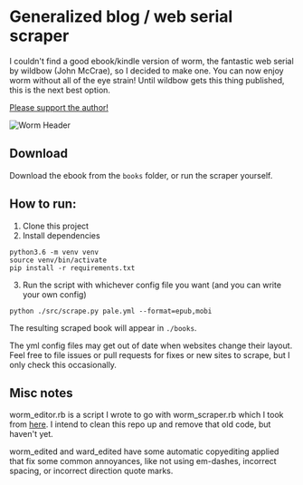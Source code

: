 # Generalized blog / web serial scraper

I couldn't find a good ebook/kindle version of worm, the fantastic web serial by wildbow (John McCrae), so I decided to make one. You can now enjoy worm without all of the eye strain! Until wildbow gets this thing published, this is the next best option.

[Please support the author!](http://parahumans.wordpress.com/donate/)

![Worm Header](http://parahumans.files.wordpress.com/2011/06/cityscape2.jpg)

## Download

Download the ebook from the `books` folder, or run the scraper yourself.

## How to run:

1. Clone this project
2. Install dependencies

```command
python3.6 -m venv venv
source venv/bin/activate
pip install -r requirements.txt
```

3. Run the script with whichever config file you want (and you can write your own config)

```command
python ./src/scrape.py pale.yml --format=epub,mobi
```

The resulting scraped book will appear in `./books`.

The yml config files may get out of date when websites change their layout. Feel free to file issues or pull requests for fixes or new sites to scrape, but I only check this occasionally.

## Misc notes

worm_editor.rb is a script I wrote to go with worm_scraper.rb which I took from [here](https://github.com/TheBrain0110/worm_scraper). I intend to clean this repo up and remove that old code, but haven't yet.

worm_edited and ward_edited have some automatic copyediting applied that fix some common annoyances, like not using em-dashes, incorrect spacing, or incorrect direction quote marks.
